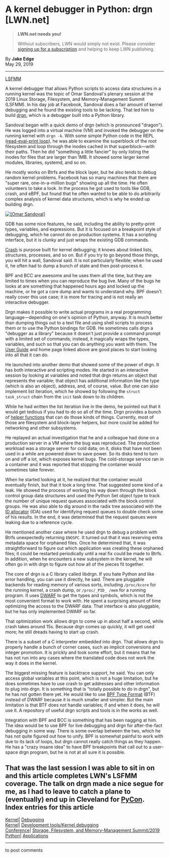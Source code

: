 # A kernel debugger in Python: drgn [LWN.net]

> **LWN.net needs you!**
> 
> Without subscribers, LWN would simply not exist. Please consider [signing up for a subscription](/Promo/nst-nag2/subscribe) and helping to keep LWN publishing. 

By **Jake Edge**  
May 29, 2019 

* * *

[LSFMM](/Articles/lsfmm2019/)

A kernel debugger that allows Python scripts to access data structures in a running kernel was the topic of Omar Sandoval's plenary session at the 2019 Linux Storage, Filesystem, and Memory-Management Summit (LSFMM). In his day job at Facebook, Sandoval does a fair amount of kernel debugging and he found the existing tools to be lacking. That led him to build [drgn](https://github.com/osandov/drgn), which is a debugger built into a Python library. 

Sandoval began with a quick demo of drgn (which is pronounced "dragon"). He was logged into a virtual machine (VM) and invoked the debugger on the running kernel with `drgn -k`. With some simple Python code in the REPL ([read-eval-print loop](https://en.wikipedia.org/wiki/Read%E2%80%93eval%E2%80%93print_loop)), he was able to examine the superblock of the root filesystem and loop through the inodes cached in that superblock—with their paths. Then he did "something a little fancier" by only listing the inodes for files that are larger than 1MB. It showed some larger kernel modules, libraries, systemd, and so on. 

He mostly works on Btrfs and the block layer, but he also tends to debug random kernel problems. Facebook has so many machines that there are "super rare, one-in-a-million bugs" showing up all the time. He often volunteers to take a look. In the process he got used to tools like GDB, crash, and eBPF, but found that he often wanted to be able to do arbitrarily complex analysis of kernel data structures, which is why he ended up building drgn. 

[ ![\[Omar Sandoval\]](https://static.lwn.net/images/2019/lsf-sandoval-sm.jpg) ](/Articles/789643/)

GDB has some nice features, he said, including the ability to pretty-print types, variables, and expressions. But it is focused on a breakpoint style of debugging, which he cannot do on production systems. It has a scripting interface, but it is clunky and just wraps the existing GDB commands. 

[Crash](http://man7.org/linux/man-pages/man8/crash.8.html) is purpose built for kernel debugging; it knows about linked lists, structures, processes, and so on. But if you try to go beyond those things, you will hit a wall, Sandoval said. It is not particularly flexible; when he used it, he often had to dump a bunch of state and then post-process it. 

BPF and BCC are awesome and he uses them all the time, but they are limited to times when you can reproduce the bug live. Many of the bugs he looks at are something that happened hours ago and locked up the machine, or he got a core dump and wants to understand why. BPF doesn't really cover this use case; it is more for tracing and is not really an interactive debugger. 

Drgn makes it possible to write actual programs in a real programming language—depending on one's opinion of Python, anyway. It is much better than dumping things out to a text file and using shell scripts to process them or to use the Python bindings for GDB. He sometimes calls drgn a "debugger as a library" because it doesn't just provide a command prompt with a limited set of commands; instead, it magically wraps the types, variables, and such so that you can do anything you want with them. The [User Guide](https://drgn.readthedocs.io/en/latest/user_guide.html) and home page linked above are good places to start looking into all that it can do. 

He launched into another demo that showed some of the power of drgn. It has both interactive and scripting modes. He started in an interactive session by looking at variables and noted that drgn returns an object that represents the variable; that object has additional information like the type (which is also an object), address, and, of course, value. But one can also implement list iteration, which he showed by following the `struct task_struct` chain from the `init` task down to its children. 

While he had written the list iteration live in the demo, he pointed out that it would get tedious if you had to do so all of the time. Drgn provides a bunch of [helper functions](https://drgn.readthedocs.io/en/latest/helpers.html) that can do those kinds of things. Currently, most of those are filesystem and block-layer helpers, but more could be added for networking and other subsystems. 

He replayed an actual investigation that he and a colleague had done on a production server in a VM where the bug was reproduced. The production workload was a storage server for cold data; on it, disks that have not been used in a while are powered down to save power. So its disks tend to turn on and off a lot, which exposes kernel bugs. The cold-storage service ran in a container and it was reported that stopping the container would sometimes take forever. 

When he started looking at it, he realized that the container would eventually finish, but that it took a long time. That suggested some kind of a leak. He showed the process of working his way down through the block control group data structures and used the Python Set object type to track the number of unique request queues associated with the block control groups. He was also able to dig around in the radix tree associated with the [ID allocator](https://www.kernel.org/doc/html/v4.18/core-api/idr.html#ida-usage) (IDA) used for identifying request queues to double check some of his results. In the end, it was determined that the request queues were leaking due to a reference cycle. 

He mentioned another case where he used drgn to debug a problem with Btrfs unexpectedly returning `ENOSPC`. It turned out that it was reserving extra metadata space for orphaned files. Once he determined that, it was straightforward to figure out which application was creating these orphaned files; it could be restarted periodically until a real fix could be made to Btrfs. In addition, when he encounters a new subsystem in the kernel, he will often go in with drgn to figure out how all of the pieces fit together. 

The core of drgn is a C library called libdrgn. If you hate Python and like error handling, you can use it directly, he said. There are pluggable backends for reading memory of various sorts, including `/proc/kcore` for the running kernel, a crash dump, or `/proc/_PID_ /mem` for a running program. It uses [DWARF](http://dwarfstd.org/) to get the types and symbols, which is not the most convenient format to work with. He spent a surprising amount of time optimizing the access to the DWARF data. That interface is also pluggable, but he has only implemented DWARF so far. 

That optimization work allows drgn to come up in about half a second, while crash takes around 15s. Because drgn comes up quickly, it will get used more; he still dreads having to start up crash. 

There is a subset of a C interpreter embedded into drgn. That allows drgn to properly handle a bunch of corner cases, such as implicit conversions and integer promotion. It is prickly and took some effort, but it means that he has not run into any cases where the translated code does not work the way it does in the kernel. 

The biggest missing feature is backtrace support, he said. You can only access global variables at this point, which is not a huge limitation, but he does sometimes have to use crash to get addresses and other information to plug into drgn. It is something that is "totally possible to do in drgn", but he has not gotten there yet. He would like to use [BPF Type Format](https://www.kernel.org/doc/html/latest/bpf/btf.html) (BTF) instead of DWARF because it is much smaller and simpler. But the main limitation is that BTF does not handle variables; if and when it does, he will use it. A repository of useful drgn scripts and tools is in the works as well. 

Integration with BPF and BCC is something that has been nagging at him. The idea would be to use BPF for live debugging and drgn for after-the-fact debugging in some way. There is some overlap between the two, which he has not quite figured out how to unify. BPF is somewhat painful to work with due to its lack of loops, but drgn cannot really catch things as they happen. He has a "crazy insane idea" to have BPF breakpoints that call out to a user-space drgn program, but he is not at all sure it is possible. 

That was the last session I was able to sit in on and this article completes LWN's LSFMM coverage. The talk on drgn made a nice segue for me, as I had to leave to catch a plane to (eventually) end up in Cleveland for [PyCon](https://us.pycon.org/2019/).  
Index entries for this article  
---  
[Kernel](/Kernel/Index)| [Debugging](/Kernel/Index#Debugging)  
[Kernel](/Kernel/Index)| [Development tools/Kernel debugging](/Kernel/Index#Development_tools-Kernel_debugging)  
[Conference](/Archives/ConferenceIndex/)| [Storage, Filesystem, and Memory-Management Summit/2019](/Archives/ConferenceIndex/#Storage_Filesystem_and_Memory-Management_Summit-2019)  
[Python](/Archives/PythonIndex/)| [Applications](/Archives/PythonIndex/#Applications)  
  


* * *

to post comments 
